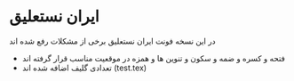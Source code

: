 # ایران نستعلیق

در این نسخه فونت ایران نستعلیق برخی از مشکلات رفع شده اند

- فتحه و کسره و ضمه و سکون و تنوین ها و همزه در موقعیت مناسب قرار گرفته اند
- تعدادی گلیف اضافه شده اند (test.tex)
